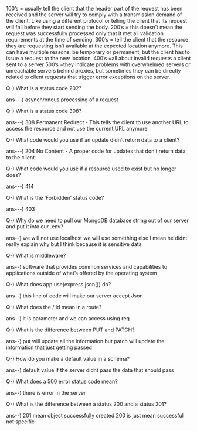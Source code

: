 100’s =
usually tell the client that the header part of the request has been received and the server will try to comply with a transmission demand of the client. Like using a different protocol or telling the client that its request will fail before they start sending the body.
200’s =
this doesn’t mean the request was successfully processed only that it met all validation requirements at the time of sending.
300’s =
tell the client that the resource they are requesting isn’t available at the expected location anymore. This can have multiple reasons, be temporary or permanent, but the client has to issue a request to the new location.
400’s =all about invalid requests a client sent to a server
500’s =they indicate problems with overwhelmed servers or unreachable servers behind proxies, but sometimes they can be directly related to client requests that trigger error exceptions on the server.

Q-) What is a status code 202?

ans---) asynchronous processing of a request

Q-) What is a status code 308?

ans---) 308 Permanent Redirect - This tells the client to use another URL to access the resource and not use the current URL anymore.

Q-) What code would you use if an update didn’t return data to a client?

ans---) 204 No Content - A proper code for updates that don’t return data to the client

Q-) What code would you use if a resource used to exist but no longer does?

ans---) 414

Q-) What is the ‘Forbidden’ status code?

ans---) 403

Q-) Why do we need to pull our MongoDB database string out of our server and put it into our .env?

ans--) we will not use localhost we will use something else I mean he didnt really explain why but I think because it is sensitive data

Q-) What is middleware?

ans--) software that provides common services and capabilities to applications outside of what’s offered by the operating system

Q-) What does app.use(express.json()) do?

ans--) this line of code will make our server accept Json

Q-) What does the /:id mean in a route?

ans--) it is parameter and we can access using req

Q-) What is the difference between PUT and PATCH?

ans--) put will update all the information but patch will update the information that just getting passed

Q-) How do you make a default value in a schema?

ans--) default value if the server didnt pass the data that should pass

Q-) What does a 500 error status code mean?

ans--) there is error in the server

Q-) What is the difference between a status 200 and a status 201?

ans--) 201 mean object successfully created 200 is just mean successful not specific
